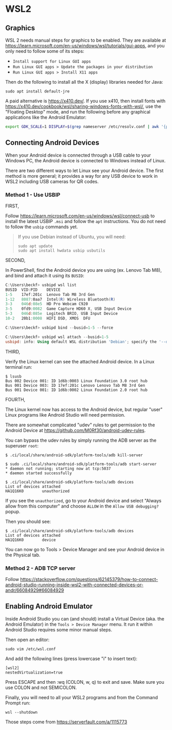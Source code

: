 # WSL2

## Graphics

WSL 2 needs manual steps for graphics to be enabled. They are available at https://learn.microsoft.com/en-us/windows/wsl/tutorials/gui-apps, and you only need to follow some of its steps:

* `Install support for Linux GUI apps`
* `Run Linux GUI apps > Update the packages in your distribution`
* `Run Linux GUI apps > Install X11 apps`

Then do the following to install all the X (display) libraries needed for Java:

```shell
sudo apt install default-jre
```

A paid alternative is https://x410.dev/. If you use x410, then install fonts with https://x410.dev/cookbook/wsl/sharing-windows-fonts-with-wsl/, use the "Floating Desktop" mode, and run the following before any graphical applications like the Android Emulator:

```sh
export GDK_SCALE=1 DISPLAY=$(grep nameserver /etc/resolv.conf | awk '{print $2; exit;}'):0.0
```

## Connecting Android Devices

When your Android device is connected through a USB cable to your Windows PC, the Android
device is connected to Windows instead of Linux.

There are two different ways to let Linux see your Android device. The first method
is more general; it provides a way for any USB device to work in WSL2 including
USB cameras for QR codes.

### Method 1 - Use USBIP

FIRST,

Follow https://learn.microsoft.com/en-us/windows/wsl/connect-usb to install the latest USBIP `.msi`
and follow the `apt` instructions. You do not need to follow the `usbip` commands yet.

> If you use Debian instead of Ubuntu, you will need:
> 
> ```shell
> sudo apt update
> sudo apt install hwdata usbip usbutils
> ```

SECOND,

In PowerShell, find the Android device you are using (ex. Lenovo Tab M8), and bind
and attach it using its `BUSID`:

```powershell
C:\Users\beckf> usbipd wsl list
BUSID  VID:PID    DEVICE                                                        STATE
1-5    17ef:201c  Lenovo Tab M8 3rd Gen                                         Not attached
1-12   8087:0aa7  Intel(R) Wireless Bluetooth(R)                                Not attached
3-3    046d:08e5  HD Pro Webcam C920                                            Not attached
3-5    0fd9:0082  Game Capture HD60 X, USB Input Device                         Not attached
5-3    046d:085e  Logitech BRIO, USB Input Device                               Not attached
10-2   20b1:0008  HIFI DSD, XMOS  DFU                                           Not attached

C:\Users\beckf> usbipd bind --busid=1-5 --force

C:\Users\beckf> usbipd wsl attach --busid=1-5
usbipd: info: Using default WSL distribution 'Debian'; specify the '--distribution' option to select a different one.
```

THIRD,

Verify the Linux kernel can see the attached Android device. In a Linux terminal run:

```shell
$ lsusb
Bus 002 Device 001: ID 1d6b:0003 Linux Foundation 3.0 root hub
Bus 001 Device 003: ID 17ef:201c Lenovo Lenovo Tab M8 3rd Gen
Bus 001 Device 001: ID 1d6b:0002 Linux Foundation 2.0 root hub
```

FOURTH,

The Linux kernel now has access to the Android device, but regular "user" Linux programs
like Android Studio will need permission.

There are somewhat complicated "udev" rules to get permission to
the Android Device at https://github.com/M0Rf30/android-udev-rules.

You can bypass the udev rules by simply running the ADB server as the superuser `root`:

```shell
$ .ci/local/share/android-sdk/platform-tools/adb kill-server

$ sudo .ci/local/share/android-sdk/platform-tools/adb start-server
* daemon not running; starting now at tcp:5037
* daemon started successfully

$ .ci/local/share/android-sdk/platform-tools/adb devices
List of devices attached
HA1Q16K0        unauthorized
```

If you see the `unauthorized`, go to your Android device and select "Always allow from
this computer" and choose `ALLOW` in the `Allow USB debugging?` popup.

Then you should see:

```shell
$ .ci/local/share/android-sdk/platform-tools/adb devices
List of devices attached
HA1Q16K0        device
```

You can now go to Tools > Device Manager and see your Android device in the Physical tab.

### Method 2 - ADB TCP server

Follow https://stackoverflow.com/questions/62145379/how-to-connect-android-studio-running-inside-wsl2-with-connected-devices-or-andr/66084929#66084929

## Enabling Android Emulator

Inside Android Studio you can (and should) install a Virtual Device (aka. the Android Emulator) in the `Tools > Device Manager` menu. It run it within Android Studio requires some minor manual steps.

Then open an editor:

```shell
sudo vim /etc/wsl.conf
```

And add the following lines (press lowercase "i" to insert text):

```text
[wsl2]
nestedVirtualization=true
```

Press ESCAPE and then :wq (COLON, w, q) to exit and save. Make sure you use COLON and not SEMICOLON.

Finally, you will need to all your WSL2 programs and from the Command Prompt run:

```shell
wsl --shutdown
```

Those steps come from https://serverfault.com/a/1115773

